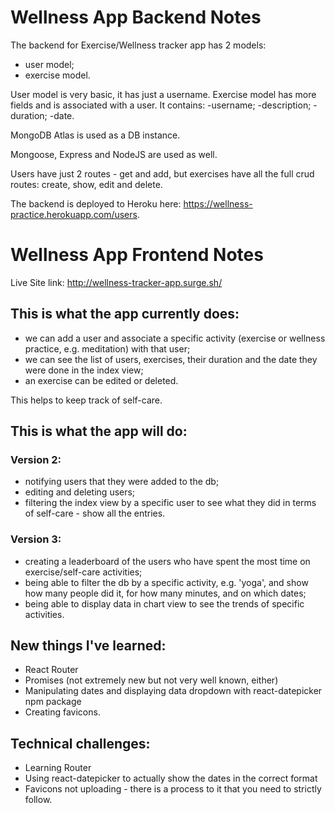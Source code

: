 # Wellness App Backend Notes

The backend for Exercise/Wellness tracker app has 2 models:
- user model;
- exercise model.

User model is very basic, it has just a username.
Exercise model has more fields and is associated with a user.  It contains:
-username;
-description;
-duration;
-date.

MongoDB Atlas is used as a DB instance.

Mongoose, Express and NodeJS are used as well.

Users have just 2 routes - get and add, but exercises have all the full crud routes: create, show, edit and delete.

The backend is deployed to Heroku here:  https://wellness-practice.herokuapp.com/users.

# Wellness App Frontend Notes

Live Site link: http://wellness-tracker-app.surge.sh/

## This is what the app currently does:
- we can add a user and associate a specific activity (exercise or wellness practice, e.g. meditation) with that user;
- we can see the list of users, exercises, their duration and the date they were done in the index view;
- an exercise can be edited or deleted.

This helps to keep track of self-care.

## This is what the app will do:

### Version 2:

- notifying users that they were added to the db;
- editing and deleting users;
- filtering the index view by a specific user to see what they did in terms of self-care - show all the entries.

### Version 3:

- creating a leaderboard of the users who have spent the most time on exercise/self-care activities;
- being able to filter the db by a specific activity, e.g. 'yoga', and show how many people did it, for how many minutes, and on which dates;
- being able to display data in chart view to see the trends of specific activities.

## New things I've learned:

- React Router
- Promises (not extremely new but not very well known, either)
- Manipulating dates and displaying data dropdown with react-datepicker npm package
- Creating favicons.

## Technical challenges:

- Learning Router
- Using react-datepicker to actually show the dates in the correct format
- Favicons not uploading - there is a process to it that you need to strictly follow.

